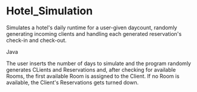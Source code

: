 # Hotel_Simulation
Simulates a hotel's daily runtime for a user-given daycount, randomly generating incoming clients and handling each generated reservation's check-in and check-out.

Java

The user inserts the number of days to simulate and the program randomly generates CLients and Reservations and, after checking for available Rooms, the first available Room is assigned to the Client. If no Room is available, the Client's Reservations gets turned down.
